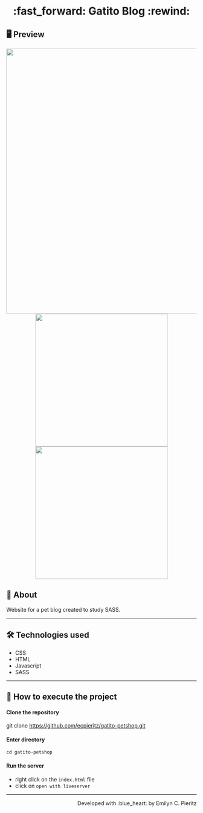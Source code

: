 <h1 align = "center"> :fast_forward: Gatito Blog :rewind: </h1>

## 🖥 Preview
<p align = "center">
  <img src = "https://github.com/ecpieritz/x" width = "700" height = "auto">
  <img src = "https://github.com/ecpieritz/x" width = "350" height = "auto">
  <img src = "https://github.com/ecpieritz/x" width = "350" height = "auto">
</p>

## 📖 About
<p>Website for a pet blog created to study SASS.</p>

---

## 🛠 Technologies used
- CSS
- HTML
- Javascript
- SASS

---


## 🚀 How to execute the project
#### Clone the repository
git clone https://github.com/ecpieritz/gatito-petshop.git

#### Enter directory
`cd gatito-petshop`

#### Run the server
- right click on the `index.html` file
- click on `open with liveserver`

---
<p align = "right">Developed with :blue_heart: by Emilyn C. Pieritz</p>


